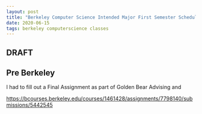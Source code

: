 ```yaml
---
layout: post
title: "Berkeley Computer Science Intended Major First Semester Schedule"
date: 2020-06-15
tags: berkeley computerscience classes
---
```



## DRAFT

## Pre Berkeley

I had to fill out a Final Assignment as part of Golden Bear Advising and

https://bcourses.berkeley.edu/courses/1461428/assignments/7798140/submissions/5442545

